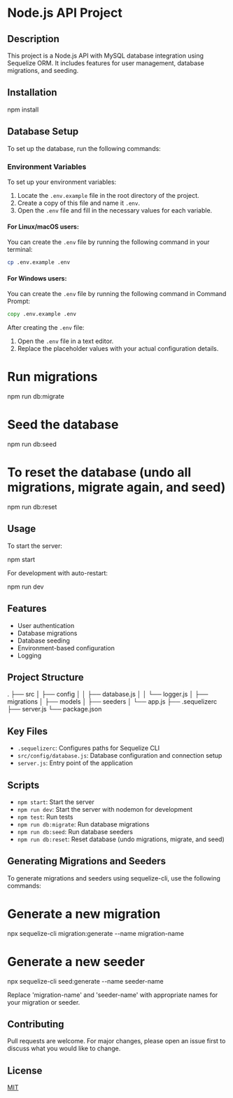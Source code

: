 # Node.js API Project

## Description
This project is a Node.js API with MySQL database integration using Sequelize ORM. It includes features for user management, database migrations, and seeding.

## Installation


npm install


## Database Setup

To set up the database, run the following commands:


### Environment Variables

To set up your environment variables:

1. Locate the `.env.example` file in the root directory of the project.
2. Create a copy of this file and name it `.env`.
3. Open the `.env` file and fill in the necessary values for each variable.

#### For Linux/macOS users:

You can create the `.env` file by running the following command in your terminal:

```bash
cp .env.example .env
```

#### For Windows users:

You can create the `.env` file by running the following command in Command Prompt:

```cmd
copy .env.example .env
```

After creating the `.env` file:

1. Open the `.env` file in a text editor.
2. Replace the placeholder values with your actual configuration details.


# Run migrations
npm run db:migrate

# Seed the database
npm run db:seed

# To reset the database (undo all migrations, migrate again, and seed)
npm run db:reset


## Usage

To start the server:


npm start


For development with auto-restart:


npm run dev


## Features
- User authentication
- Database migrations
- Database seeding
- Environment-based configuration
- Logging

## Project Structure

.
├── src
│   ├── config
│   │   ├── database.js
│   │   └── logger.js
│   ├── migrations
│   ├── models
│   ├── seeders
│   └── app.js
├── .sequelizerc
├── server.js
└── package.json


## Key Files
- `.sequelizerc`: Configures paths for Sequelize CLI
- `src/config/database.js`: Database configuration and connection setup
- `server.js`: Entry point of the application

## Scripts
- `npm start`: Start the server
- `npm run dev`: Start the server with nodemon for development
- `npm test`: Run tests
- `npm run db:migrate`: Run database migrations
- `npm run db:seed`: Run database seeders
- `npm run db:reset`: Reset database (undo migrations, migrate, and seed)

## Generating Migrations and Seeders

To generate migrations and seeders using sequelize-cli, use the following commands:

# Generate a new migration
npx sequelize-cli migration:generate --name migration-name

# Generate a new seeder
npx sequelize-cli seed:generate --name seeder-name

Replace 'migration-name' and 'seeder-name' with appropriate names for your migration or seeder.

## Contributing
Pull requests are welcome. For major changes, please open an issue first to discuss what you would like to change.

## License
[MIT](https://choosealicense.com/licenses/mit/)
